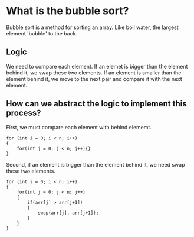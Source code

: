 # What is the bubble sort?

Bubble sort is a method for sorting an array. Like boil water, the largest element 'bubble' to the back.

## Logic

We need to compare each element. If an elemet is bigger than the element behind it, we swap these two elements. If an element is smaller than the element behind it, we move to the next pair and compare it with the next element.

## How can we abstract the logic to implement this process?

First, we must compare each element with behind elememt.

```
for (int i = 0; i < n; i++)
{
    for(int j = 0; j < n; j++){}
}
```

Second, if an element is bigger than the element behind it, we need swap these two elements.

```
for (int i = 0; i < n; i++)
{
    for(int j = 0; j < n; j++)
    {
        if(arr[j] > arr[j+1])
        {
            swap(arr[j], arr[j+1]);
        }
    }
}
```